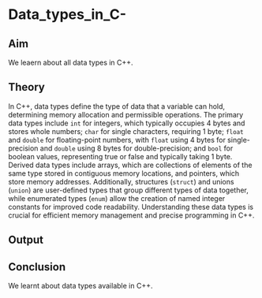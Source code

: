 # Data_types_in_C-
## Aim
We leaern about all data types in C++.
## Theory
In C++, data types define the type of data that a variable can hold, determining memory allocation and permissible operations. The primary data types include `int` for integers, which typically occupies 4 bytes and stores whole numbers; `char` for single characters, requiring 1 byte; `float` and `double` for floating-point numbers, with `float` using 4 bytes for single-precision and `double` using 8 bytes for double-precision; and `bool` for boolean values, representing true or false and typically taking 1 byte. Derived data types include arrays, which are collections of elements of the same type stored in contiguous memory locations, and pointers, which store memory addresses. Additionally, structures (`struct`) and unions (`union`) are user-defined types that group different types of data together, while enumerated types (`enum`) allow the creation of named integer constants for improved code readability. Understanding these data types is crucial for efficient memory management and precise programming in C++.
## Output

## Conclusion
We learnt about data types available in C++.
